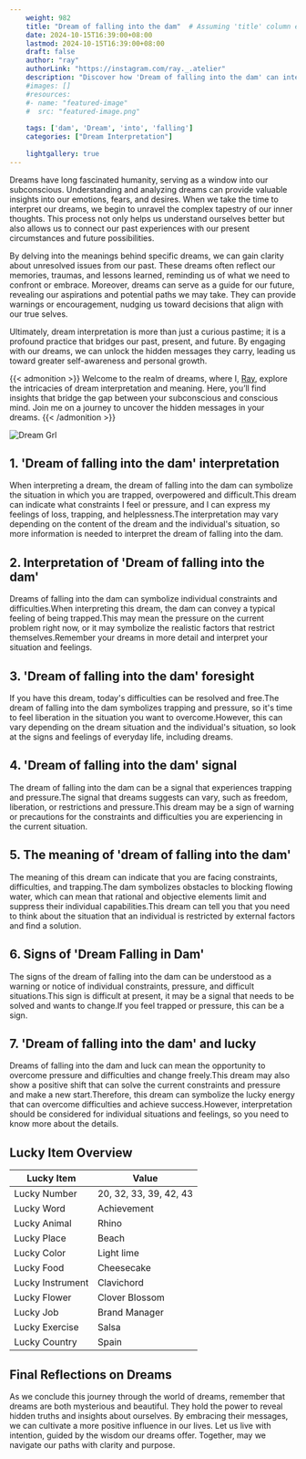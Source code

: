 ```yaml
---
    weight: 982
    title: "Dream of falling into the dam"  # Assuming 'title' column exists
    date: 2024-10-15T16:39:00+08:00
    lastmod: 2024-10-15T16:39:00+08:00
    draft: false
    author: "ray"
    authorLink: "https://instagram.com/ray._.atelier"
    description: "Discover how 'Dream of falling into the dam' can interpret your future and uncover its significant meanings in your life."
    #images: []
    #resources:
    #- name: "featured-image"
    #  src: "featured-image.png"
    
    tags: ['dam', 'Dream', 'into', 'falling']
    categories: ["Dream Interpretation"]
    
    lightgallery: true
---
```

    
Dreams have long fascinated humanity, serving as a window into our subconscious. Understanding and analyzing dreams can provide valuable insights into our emotions, fears, and desires. When we take the time to interpret our dreams, we begin to unravel the complex tapestry of our inner thoughts. This process not only helps us understand ourselves better but also allows us to connect our past experiences with our present circumstances and future possibilities.

By delving into the meanings behind specific dreams, we can gain clarity about unresolved issues from our past. These dreams often reflect our memories, traumas, and lessons learned, reminding us of what we need to confront or embrace. Moreover, dreams can serve as a guide for our future, revealing our aspirations and potential paths we may take. They can provide warnings or encouragement, nudging us toward decisions that align with our true selves.

Ultimately, dream interpretation is more than just a curious pastime; it is a profound practice that bridges our past, present, and future. By engaging with our dreams, we can unlock the hidden messages they carry, leading us toward greater self-awareness and personal growth.

{{< admonition >}}
Welcome to the realm of dreams, where I, [Ray](https://instagram.com/ray._.atelier), explore the intricacies of dream interpretation and meaning. Here, you’ll find insights that bridge the gap between your subconscious and conscious mind. Join me on a journey to uncover the hidden messages in your dreams.
{{< /admonition >}}

![Dream Grl](https://cdn.pixabay.com/photo/2017/11/02/03/35/gothic-2910057_1280.jpg "Dream Grl")

## 1. 'Dream of falling into the dam' interpretation
When interpreting a dream, the dream of falling into the dam can symbolize the situation in which you are trapped, overpowered and difficult.This dream can indicate what constraints I feel or pressure, and I can express my feelings of loss, trapping, and helplessness.The interpretation may vary depending on the content of the dream and the individual's situation, so more information is needed to interpret the dream of falling into the dam.

## 2. Interpretation of 'Dream of falling into the dam'
Dreams of falling into the dam can symbolize individual constraints and difficulties.When interpreting this dream, the dam can convey a typical feeling of being trapped.This may mean the pressure on the current problem right now, or it may symbolize the realistic factors that restrict themselves.Remember your dreams in more detail and interpret your situation and feelings.

## 3. 'Dream of falling into the dam' foresight
If you have this dream, today's difficulties can be resolved and free.The dream of falling into the dam symbolizes trapping and pressure, so it's time to feel liberation in the situation you want to overcome.However, this can vary depending on the dream situation and the individual's situation, so look at the signs and feelings of everyday life, including dreams.

## 4. 'Dream of falling into the dam' signal
The dream of falling into the dam can be a signal that experiences trapping and pressure.The signal that dreams suggests can vary, such as freedom, liberation, or restrictions and pressure.This dream may be a sign of warning or precautions for the constraints and difficulties you are experiencing in the current situation.

## 5. The meaning of 'dream of falling into the dam'
The meaning of this dream can indicate that you are facing constraints, difficulties, and trapping.The dam symbolizes obstacles to blocking flowing water, which can mean that rational and objective elements limit and suppress their individual capabilities.This dream can tell you that you need to think about the situation that an individual is restricted by external factors and find a solution.

## 6. Signs of 'Dream Falling in Dam'
The signs of the dream of falling into the dam can be understood as a warning or notice of individual constraints, pressure, and difficult situations.This sign is difficult at present, it may be a signal that needs to be solved and wants to change.If you feel trapped or pressure, this can be a sign.

## 7. 'Dream of falling into the dam' and lucky
Dreams of falling into the dam and luck can mean the opportunity to overcome pressure and difficulties and change freely.This dream may also show a positive shift that can solve the current constraints and pressure and make a new start.Therefore, this dream can symbolize the lucky energy that can overcome difficulties and achieve success.However, interpretation should be considered for individual situations and feelings, so you need to know more about the details.

## Lucky Item Overview
| Lucky Item          | Value              |
|---------------|--------------------|
| Lucky Number        | 20, 32, 33, 39, 42, 43  |
| Lucky Word          | Achievement |
| Lucky Animal        | Rhino |
| Lucky Place         | Beach     |
| Lucky Color         | Light lime     |
| Lucky Food          | Cheesecake      |
| Lucky Instrument    | Clavichord |
| Lucky Flower        | Clover Blossom    |
| Lucky Job           | Brand Manager       |
| Lucky Exercise      | Salsa  |
| Lucky Country       | Spain    |


##  Final Reflections on Dreams

As we conclude this journey through the world of dreams, remember that dreams are both mysterious and beautiful. They hold the power to reveal hidden truths and insights about ourselves. By embracing their messages, we can cultivate a more positive influence in our lives. Let us live with intention, guided by the wisdom our dreams offer. Together, may we navigate our paths with clarity and purpose.
